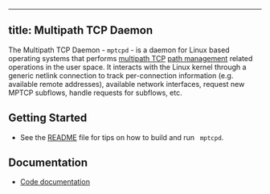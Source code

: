<!-- SPDX-License-Identifier: BSD-3-Clause
     Copyright (c) 2017-2019, Intel Corporation -->

---
title: Multipath TCP Daemon
---

The Multipath TCP Daemon - `mptcpd` - is a daemon for Linux based
operating systems that performs [multipath
TCP](https://tools.ietf.org/html/rfc6824) [path
management](https://tools.ietf.org/html/rfc6824#section-3.4) related
operations in the user space.  It interacts with the Linux kernel
through a generic netlink connection to track per-connection
information (e.g. available remote addresses), available network
interfaces, request new MPTCP subflows, handle requests for subflows,
etc.

## Getting Started
* See the [README](README.md) file for tips on how to build and run
 ` mptcpd`.

## Documentation
* [Code documentation](doc/html/index.html)
